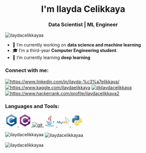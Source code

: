 <h1 align="center"> I'm Ilayda Celikkaya</h1>
<h3 align="center">Data Scientist | ML Engineer</h3>

<p align="left"> <img src="https://komarev.com/ghpvc/?username=ilaydacelikkayaa&label=Profile%20views&color=0e75b6&style=flat" alt="ilaydacelikkayaa" /> </p>

- 🔭 I’m currently working on **data science and machine learning**
- 🎓 I’m a third-year **Computer Engineering student**.
- 🌱 I’m currently learning **deep learning**

<h3 align="left">Connect with me:</h3>
<p align="left">
<a href="https://linkedin.com/in/ilayda-%c3%a7elikkaya/" target="blank"><img align="center" src="https://raw.githubusercontent.com/rahuldkjain/github-profile-readme-generator/master/src/images/icons/Social/linked-in-alt.svg" alt="https://www.linkedin.com/in/ilayda-%c3%a7elikkaya/" height="30" width="40" /></a>
<a href="https://www.kaggle.com/ilaydaelikkaya" target="blank"><img align="center" src="https://raw.githubusercontent.com/rahuldkjain/github-profile-readme-generator/master/src/images/icons/Social/kaggle.svg" alt="https://www.kaggle.com/ilaydaelikkaya" height="30" width="40" /></a>
<a href="https://medium.com/@ilaydacelikkaya" target="blank"><img align="center" src="https://raw.githubusercontent.com/rahuldkjain/github-profile-readme-generator/master/src/images/icons/Social/medium.svg" alt="@ilaydacelikkaya" height="30" width="40" /></a>
<a href="https://www.hackerrank.com/https://www.hackerrank.com/profile/ilaydacelikkaya2" target="blank"><img align="center" src="https://raw.githubusercontent.com/rahuldkjain/github-profile-readme-generator/master/src/images/icons/Social/hackerrank.svg" alt="https://www.hackerrank.com/profile/ilaydacelikkaya2" height="30" width="40" /></a>
</p>

<h3 align="left">Languages and Tools:</h3>
<p align="left"> <a href="https://www.cprogramming.com/" target="_blank" rel="noreferrer"> <img src="https://raw.githubusercontent.com/devicons/devicon/master/icons/c/c-original.svg" alt="c" width="40" height="40"/> </a> <a href="https://www.w3schools.com/cs/" target="_blank" rel="noreferrer"> <img src="https://raw.githubusercontent.com/devicons/devicon/master/icons/csharp/csharp-original.svg" alt="csharp" width="40" height="40"/> </a> <a href="https://git-scm.com/" target="_blank" rel="noreferrer"> <img src="https://www.vectorlogo.zone/logos/git-scm/git-scm-icon.svg" alt="git" width="40" height="40"/> </a> <a href="https://www.java.com" target="_blank" rel="noreferrer"> <img src="https://raw.githubusercontent.com/devicons/devicon/master/icons/java/java-original.svg" alt="java" width="40" height="40"/> </a> <a href="https://www.mysql.com/" target="_blank" rel="noreferrer"> <img src="https://raw.githubusercontent.com/devicons/devicon/master/icons/mysql/mysql-original-wordmark.svg" alt="mysql" width="40" height="40"/> </a> <a href="https://www.python.org" target="_blank" rel="noreferrer"> <img src="https://raw.githubusercontent.com/devicons/devicon/master/icons/python/python-original.svg" alt="python" width="40" height="40"/> </a> </p>

<p><img align="left" src="https://github-readme-stats.vercel.app/api/top-langs?username=ilaydacelikkayaa&show_icons=true&locale=en&layout=compact" alt="ilaydacelikkayaa" /></p>

<p>&nbsp;<img align="center" src="https://github-readme-stats.vercel.app/api?username=ilaydacelikkayaa&show_icons=true&locale=en" alt="ilaydacelikkayaa" /></p>

<p><img align="center" src="https://github-readme-streak-stats.herokuapp.com/?user=ilaydacelikkayaa&" alt="ilaydacelikkayaa" /></p>
